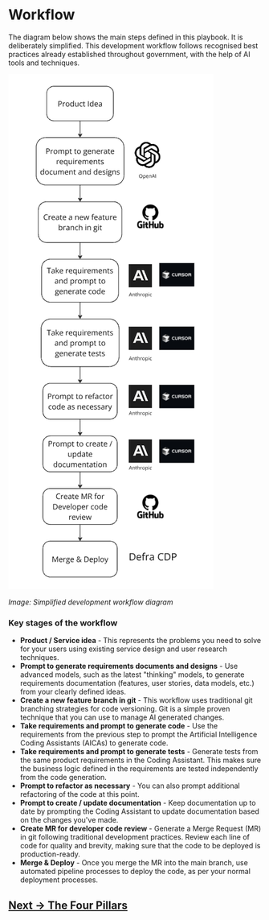 # Workflow

The diagram below shows the main steps defined in this playbook. It is deliberately simplified. This development workflow follows recognised best practices already established throughout government, with the help of AI tools and techniques.

![](attachments/development-workflow-diagram.png)

*Image: Simplified development workflow diagram*

### Key stages of the workflow

- **Product / Service idea** - This represents the problems you need to solve for your users using existing service design and user research techniques.
- **Prompt to generate requirements documents and designs** - Use advanced models, such as the latest "thinking" models, to generate requirements documentation (features, user stories, data models, etc.) from your clearly defined ideas.
- **Create a new feature branch in git** - This workflow uses traditional git branching strategies for code versioning. Git is a simple proven technique that you can use to manage AI generated changes. 
- **Take requirements and prompt to generate code** - Use the requirements from the previous step to prompt the Artificial Intelligence Coding Assistants (AICAs) to generate code.
- **Take requirements and prompt to generate tests** - Generate tests from the same product requirements in the Coding Assistant. This makes sure the business logic defined in the requirements are tested independently from the code generation.
- **Prompt to refactor as necessary** - You can also prompt additional refactoring of the code at this point.
- **Prompt to create / update documentation** - Keep documentation up to date by prompting the Coding Assistant to update documentation based on the changes you've made.
- **Create MR for developer code review** - Generate a Merge Request (MR) in git following traditional development practices. Review each line of code for quality and brevity, making sure that the code to be deployed is production-ready.
- **Merge & Deploy** - Once you merge the MR into the main branch, use automated pipeline processes to deploy the code, as per your normal deployment processes.

## [Next -> The Four Pillars](the-four-pillars.md)